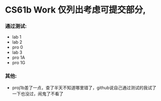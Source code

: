 # CS61b Work 仅列出考虑可提交部分,

### 通过测试:
- lab 1 <br>  
- lab 2 <br>  
- pro 0 <br>  
- lab 3 <br>  
- pro 1A<br>  
- pro 1G<br>  

### 其他:
- proj1b差了一点，查了半天不知道哪里错了，github说自己通过测试的我试了一下也没过，闹鬼了不看了<br>  
